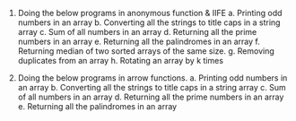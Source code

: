 1. Doing the below programs in anonymous function & IIFE
a. Printing odd numbers in an array
b. Converting all the strings to title caps in a string array
c. Sum of all numbers in an array
d. Returning all the prime numbers in an array
e. Returning all the palindromes in an array
f. Returning median of two sorted arrays of the same size.
g. Removing duplicates from an array
h. Rotating an array by k times


2. Doing the below programs in arrow functions.
a. Printing odd numbers in an array
b. Converting all the strings to title caps in a string array
c. Sum of all numbers in an array
d. Returning all the prime numbers in an array
e. Returning all the palindromes in an array
